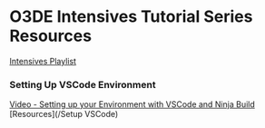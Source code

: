 # O3DE Intensives Tutorial Series Resources

[Intensives Playlist](https://www.youtube.com/playlist?list=PLFEodmYXEGNVzTdpPgwMjg73xLLfMQAuM)

### Setting Up VSCode Environment
[Video - Setting up your Environment with VSCode and Ninja Build](https://youtu.be/Kp0RjwijRaU)
[Resources](/Setup VSCode)
